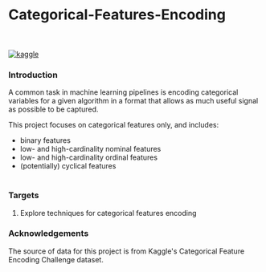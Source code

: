 # Categorical-Features-Encoding <br><br/>


[![kaggle](https://img.shields.io/badge/_-Open_in_Kaggle-informational?style=plastic&logo=kaggle&logoColor=white&color=045bab&link=https://www.kaggle.com/code/martinab/categorical-features-encoding?scriptVersionId=113933305)](https://www.kaggle.com/code/martinab/categorical-features-encoding?scriptVersionId=113933305)

### Introduction
A common task in machine learning pipelines is encoding categorical variables for a given algorithm in a format that allows as much useful signal as possible to be captured.

This project focuses on categorical features only, and includes:

 - binary features
 - low- and high-cardinality nominal features
 - low- and high-cardinality ordinal features
 - (potentially) cyclical features
<br><br/>


### Targets

 1. Explore techniques for categorical features encoding
 
### Acknowledgements

The source of data for this project is from Kaggle's Categorical Feature Encoding Challenge dataset. <br><br/>
